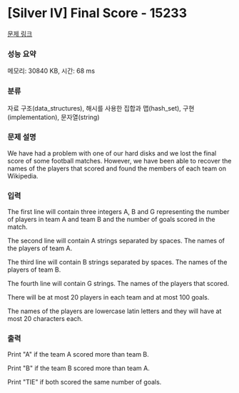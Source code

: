# [Silver IV] Final Score - 15233 

[문제 링크](https://www.acmicpc.net/problem/15233) 

### 성능 요약

메모리: 30840 KB, 시간: 68 ms

### 분류

자료 구조(data_structures), 해시를 사용한 집합과 맵(hash_set), 구현(implementation), 문자열(string)

### 문제 설명

<p>We have had a problem with one of our hard disks and we lost the final score of some football matches. However, we have been able to recover the names of the players that scored and found the members of each team on Wikipedia.</p>

### 입력 

 <p>The first line will contain three integers A, B and G representing the number of players in team A and team B and the number of goals scored in the match.</p>

<p>The second line will contain A strings separated by spaces. The names of the players of team A.</p>

<p>The third line will contain B strings separated by spaces. The names of the players of team B.</p>

<p>The fourth line will contain G strings. The names of the players that scored.</p>

<p>There will be at most 20 players in each team and at most 100 goals.</p>

<p>The names of the players are lowercase latin letters and they will have at most 20 characters each.</p>

### 출력 

 <p>Print "A" if the team A scored more than team B.</p>

<p>Print "B" if the team B scored more than team A.</p>

<p>Print "TIE" if both scored the same number of goals.</p>


